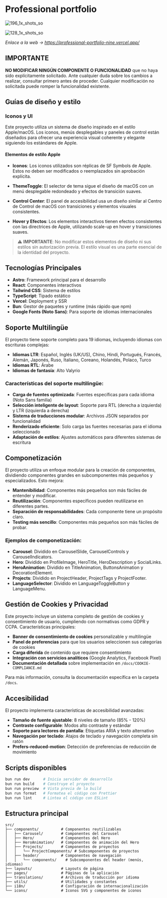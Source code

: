 # Professional portfolio

![196_1x_shots_so](https://github.com/user-attachments/assets/51c8f360-73e7-4057-8b2e-3142a15eb3a9)

![128_1x_shots_so](https://github.com/user-attachments/assets/727396d8-052a-4583-939a-1a5a78b87f7d)

_Enlace a la web -> https://professional-portfolio-nine.vercel.app/_

## IMPORTANTE

**NO MODIFICAR NINGÚN COMPONENTE O FUNCIONALIDAD** que no haya sido explícitamente solicitado. Ante cualquier duda sobre los cambios a realizar, consultar primero antes de proceder. Cualquier modificación no solicitada puede romper la funcionalidad existente.

## Guías de diseño y estilo

### Iconos y UI

Este proyecto utiliza un sistema de diseño inspirado en el estilo Apple/macOS. Los iconos, menús desplegables y paneles de control están diseñados para ofrecer una experiencia visual coherente y elegante siguiendo los estándares de Apple.

#### Elementos de estilo Apple

- **Iconos**: Los iconos utilizados son réplicas de SF Symbols de Apple. Estos no deben ser modificados o reemplazados sin aprobación explícita.
  
- **ThemeToggle**: El selector de tema sigue el diseño de macOS con un menú desplegable redondeado y efectos de transición suaves.
  
- **Control Center**: El panel de accesibilidad usa un diseño similar al Centro de Control de macOS con transiciones y elementos visuales consistentes.

- **Hover y Efectos**: Los elementos interactivos tienen efectos consistentes con las directrices de Apple, utilizando scale-up en hover y transiciones suaves.

> ⚠️ **IMPORTANTE**: No modificar estos elementos de diseño ni sus estilos sin autorización previa. El estilo visual es una parte esencial de la identidad del proyecto.

## Tecnologías Principales

- **Astro**: Framework principal para el desarrollo
- **React**: Componentes interactivos
- **Tailwind CSS**: Sistema de estilos
- **TypeScript**: Tipado estático
- **Vercel**: Deployment y SSR
- **Bun**: Gestor de paquetes y runtime (más rápido que npm)
- **Google Fonts (Noto Sans)**: Para soporte de idiomas internacionales

## Soporte Multilingüe

El proyecto tiene soporte completo para 19 idiomas, incluyendo idiomas con escrituras complejas:

- **Idiomas LTR**: Español, Inglés (UK/US), Chino, Hindi, Portugués, Francés, Alemán, Japonés, Ruso, Italiano, Coreano, Holandés, Polaco, Turco
- **Idiomas RTL**: Árabe
- **Idiomas de fantasía**: Alto Valyrio

### Características del soporte multilingüe:

- **Carga de fuentes optimizada**: Fuentes específicas para cada idioma (Noto Sans familia)
- **Selección inteligente de layout**: Soporte para RTL (derecha a izquierda) y LTR (izquierda a derecha)
- **Sistema de traducciones modular**: Archivos JSON separados por funcionalidad
- **Renderizado eficiente**: Solo carga las fuentes necesarias para el idioma seleccionado
- **Adaptación de estilos**: Ajustes automáticos para diferentes sistemas de escritura

## Componetización

El proyecto utiliza un enfoque modular para la creación de componentes, dividiendo componentes grandes en subcomponentes más pequeños y especializados. Esto mejora:

- **Mantenibilidad**: Componentes más pequeños son más fáciles de entender y modificar.
- **Reutilización**: Componentes específicos pueden reutilizarse en diferentes partes.
- **Separación de responsabilidades**: Cada componente tiene un propósito claro.
- **Testing más sencillo**: Componentes más pequeños son más fáciles de probar.

### Ejemplos de componetización:
- **Carousel**: Dividido en CarouselSlide, CarouselControls y CarouselIndicators.
- **Hero**: Dividido en ProfileImage, HeroTitle, HeroDescription y SocialLinks.
- **HeroAnimation**: Dividido en TitleAnimation, ButtonsAnimation y DecorationElement.
- **Projects**: Dividido en ProjectHeader, ProjectTags y ProjectFooter.
- **LanguageSelector**: Dividido en LanguageToggleButton y LanguageMenu.

## Gestión de Cookies y Privacidad

Este proyecto incluye un sistema completo de gestión de cookies y consentimiento de usuario, cumpliendo con normativas como GDPR y CCPA. Características principales:

- **Banner de consentimiento de cookies** personalizable y multilingüe
- **Panel de preferencias** para que los usuarios seleccionen sus categorías de cookies
- **Carga diferida** de contenido que requiere consentimiento
- **Integración con servicios analíticos** (Google Analytics, Facebook Pixel)
- **Documentación detallada** sobre implementación en `/docs/COOKIE-COMPLIANCE.md`

Para más información, consulta la documentación específica en la carpeta `/docs`.

## Accesibilidad

El proyecto implementa características de accesibilidad avanzadas:

- **Tamaño de fuente ajustable**: 8 niveles de tamaño (85% - 120%)
- **Contraste configurable**: Modos alto contraste y estándar
- **Soporte para lectores de pantalla**: Etiquetas ARIA y texto alternativo
- **Navegación por teclado**: Atajos de teclado y navegación completa sin ratón
- **Prefers-reduced-motion**: Detección de preferencias de reducción de movimiento

## Scripts disponibles

```bash
bun run dev      # Inicia servidor de desarrollo
bun run build    # Construye el proyecto
bun run preview  # Vista previa de la build
bun run format   # Formatea el código con Prettier
bun run lint     # Lintea el código con ESLint
```

## Estructura principal

```
src/
├── components/          # Componentes reutilizables
│   ├── Carousel/        # Componentes del Carousel
│   ├── Hero/            # Componentes del Hero
│   ├── HeroAnimation/   # Componentes de animación del Hero
│   ├── Projects/        # Componentes de proyectos
│   │   └── ProjectComponents/ # Subcomponentes de proyectos
│   ├── header/          # Componentes de navegación
│   │   └── components/    # Subcomponentes del header (menús, idiomas)
├── layouts/             # Layouts de página
├── pages/               # Páginas de la aplicación
├── translations/        # Archivos de traducción por idioma
├── utils/               # Utilidades y constantes
├── i18n/                # Configuración de internacionalización
└── icons/               # Iconos SVG y componentes de iconos
```